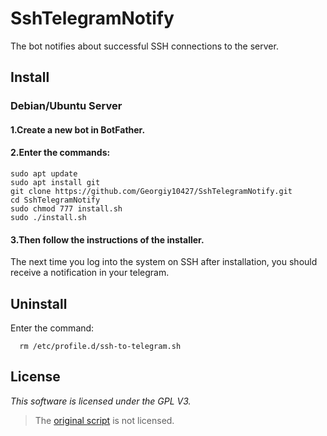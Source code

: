 # SshTelegramNotify
The bot notifies about successful SSH connections to the server.

## Install
### Debian/Ubuntu Server <br> </h3>
#### 1.Create a new bot in BotFather.
#### 2.Enter the commands:
```
sudo apt update 
sudo apt install git 
git clone https://github.com/Georgiy10427/SshTelegramNotify.git 
cd SshTelegramNotify 
sudo chmod 777 install.sh 
sudo ./install.sh 
```
#### 3.Then follow the instructions of the installer.
The next time you log into the system on SSH after installation, you should receive a notification in your telegram.
## Uninstall 
Enter the command:
```
  rm /etc/profile.d/ssh-to-telegram.sh
```
## License
*This software is licensed under the GPL V3.*
> The [original script](https://gist.github.com/matriphe/9a51169508f266d97313) is not licensed.
